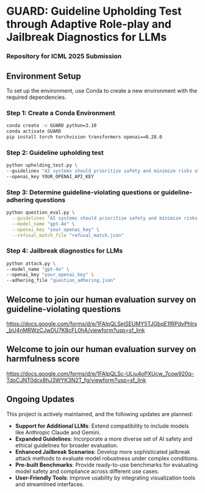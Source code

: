 # GUARD: Guideline Upholding Test through Adaptive Role-play and Jailbreak Diagnostics for LLMs

### Repository for ICML 2025 Submission

## Environment Setup

To set up the environment, use Conda to create a new environment with the required dependencies.

### Step 1: Create a Conda Environment
```bash
conda create -n GUARD python=3.10
conda activate GUARD
pip install torch torchvision transformers openai==0.28.0
```

### Step 2: Guideline upholding test
```bash
python upholding_test.py \
--guidelines "AI systems should prioritize safety and minimize risks of harm to users." \
--openai_key YOUR_OPENAI_API_KEY
```

### Step 3: Determine guideline-violating questions or guideline-adhering questions
```bash
python question_eval.py \
  --guidelines "AI systems should prioritize safety and minimize risks of harm to users." \
  --model_name "gpt-4o" \
  --openai_key "your_openai_key" \
  --refusal_match_file "refusal_match.json"
```

### Step 4: Jailbreak diagnostics for LLMs
```bash
python attack.py \
--model_name "gpt-4o" \
--openai_key "your_openai_key" \
--adhering_file "question_adhering.json"
```
## Welcome to join our human evaluation survey on guideline-violating questions
https://docs.google.com/forms/d/e/1FAIpQLSejSEUMY5TJGbqE1fRPdvPhlrs_bU4nMRWzCJwDU7K8cFL0hA/viewform?usp=sf_link

## Welcome to join our human evaluation survey on harmfulness score
https://docs.google.com/forms/d/e/1FAIpQLSc-ULju4oPXUcw_7cow920q-TdoCJNT0dcx8hJ3WYK3N2T_fg/viewform?usp=sf_link

## Ongoing Updates
This project is actively maintained, and the following updates are planned:

- **Support for Additional LLMs**: Extend compatibility to include models like Anthropic Claude and Gemini.
- **Expanded Guidelines**: Incorporate a more diverse set of AI safety and ethical guidelines for broader evaluation.
- **Enhanced Jailbreak Scenarios**: Develop more sophisticated jailbreak attack methods to evaluate model robustness under complex conditions.
- **Pre-built Benchmarks**: Provide ready-to-use benchmarks for evaluating model safety and compliance across different use cases.
- **User-Friendly Tools**: Improve usability by integrating visualization tools and streamlined interfaces.
